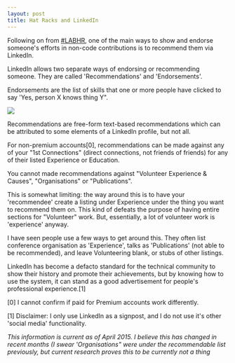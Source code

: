 ```yaml
---
layout: post
title: Hat Racks and LinkedIn
---
```

Following on from [#LABHR](http://bit.do/LABHR), one of the main ways to show and endorse someone's efforts in non-code contributions is to recommend them via LinkedIn.

LinkedIn allows two separate ways of endorsing or recommending someone. They are called 'Recommendations' and 'Endorsements'. 

Endorsements are the list of skills that one or more people have clicked to say 'Yes, person X knows thing Y". 

<img src="{{site.BASE_PATH}}/assets/media/skills.jpg" />

Recommendations are free-form text-based recommendations which can be attributed to some elements of a LinkedIn profile, but not all. 

For non-premium accounts[0], recommendations can be made against any of your "1st Connections" (direct connections, not friends of friends) for any of their listed Experience or Education.

You cannot made recommendations against "Volunteer Experience & Causes", "Organisations" or "Publications".

This is somewhat limiting: the way around this is to have your 'recommendee' create a listing under Experience under the thing you want to recommend them on. This kind of defeats the purpose of having entire sections for "Volunteer" work. But, essentially, a lot of volunteer work is 'experience' anyway.

I have seen people use a few ways to get around this. They often list conference organisation as 'Experience', talks as 'Publications' (not able to be recommended), and leave Volunteering blank, or stubs of other listings. 

LinkedIn has become a defacto standard for the technical community to show their history and promote their achievements, but by knowing how to use the system, it can stand as a good advertisement for people's professional experience.[1]

[0] I cannot confirm if paid for Premium accounts work differently. 

[1] Disclaimer: I only use LinkedIn as a signpost, and I do not use it's other 'social media' functionality. 

_This information is current as of April 2015. I believe this has changed in recent months (I swear 'Organisations" were under the recommendable list previously, but current research proves this to be currently not a thing_
